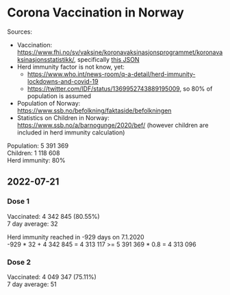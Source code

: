 # Corona Vaccination in Norway

Sources:

- Vaccination: <https://www.fhi.no/sv/vaksine/koronavaksinasjonsprogrammet/koronavaksinasjonsstatistikk/>, specifically [this JSON](https://www.fhi.no/api/chartdata/api/99119)
- Herd immunity factor is not know, yet:
  - <https://www.who.int/news-room/q-a-detail/herd-immunity-lockdowns-and-covid-19>
  - <https://twitter.com/IDF/status/1369952743889195009>, so 80% of population is assumed
- Population of Norway: <https://www.ssb.no/befolkning/faktaside/befolkningen>
- Statistics on Children in Norway: https://www.ssb.no/a/barnogunge/2020/bef/ (however children are included in herd immunity calculation)

Population: 5 391 369  
Children: 1 118 608  
Herd immunity: 80%  

## 2022-07-21

### Dose 1

Vaccinated: 4 342 845 (80.55%)  
7 day average: 32

Herd immunity reached in -929 days on 7.1.2020  
-929 * 32 + 4 342 845 = 4 313 117 >= 5 391 369 * 0.8 = 4 313 096

### Dose 2

Vaccinated: 4 049 347 (75.11%)  
7 day average: 51

